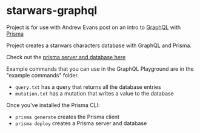 # starwars-graphql

Project is for use with Andrew Evans post on an intro to [GraphQL](https://graphql.org/) with [Prisma](https://www.prisma.io/)

Project creates a starwars characters database with GraphQL and Prisma.

Check out the [prisma server and database here](https://app.prisma.io)

Example commands that you can use in the GraphQL Playground are in the "example commands" folder.

- `query.txt` has a query that returns all the database entries
- `mutation.txt` has a mutation that writes a value to the database

Once you've installed the Prisma CLI:

- `prisma generate` creates the Prisma client
- `prisma deploy` creates a Prisma server and database
